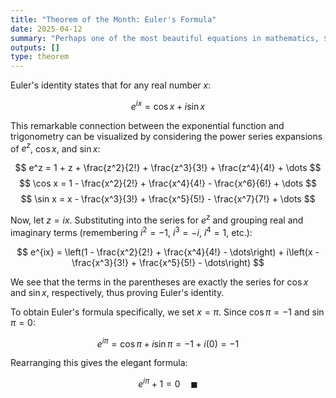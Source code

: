 ```yaml
---
title: "Theorem of the Month: Euler's Formula"
date: 2025-04-12
summary: "Perhaps one of the most beautiful equations in mathematics, $e^{i\\pi} + 1 = 0$, connecting five fundamental constants using Euler's identity."
outputs: []
type: theorem
---
```


Euler's identity states that for any real number $x$:

$$ e^{ix} = \cos x + i \sin x $$

This remarkable connection between the exponential function and trigonometry can be visualized by considering the power series expansions of $e^z$, $\cos x$, and $\sin x$:

$$ e^z = 1 + z + \frac{z^2}{2!} + \frac{z^3}{3!} + \frac{z^4}{4!} + \dots $$
$$ \cos x = 1 - \frac{x^2}{2!} + \frac{x^4}{4!} - \frac{x^6}{6!} + \dots $$
$$ \sin x = x - \frac{x^3}{3!} + \frac{x^5}{5!} - \frac{x^7}{7!} + \dots $$

Now, let $z = ix$. Substituting into the series for $e^z$ and grouping real and imaginary terms (remembering $i^2 = -1$, $i^3 = -i$, $i^4 = 1$, etc.):

$$ e^{ix} = \left(1 - \frac{x^2}{2!} + \frac{x^4}{4!} - \dots\right) + i\left(x - \frac{x^3}{3!} + \frac{x^5}{5!} - \dots\right) $$

We see that the terms in the parentheses are exactly the series for $\cos x$ and $\sin x$, respectively, thus proving Euler's identity.

To obtain Euler's formula specifically, we set $x = \pi$. Since $\cos \pi = -1$ and $\sin \pi = 0$:

$$ e^{i\pi} = \cos \pi + i \sin \pi = -1 + i(0) = -1 $$

Rearranging this gives the elegant formula:

$$ e^{i\pi} + 1 = 0 \quad \blacksquare$$ 